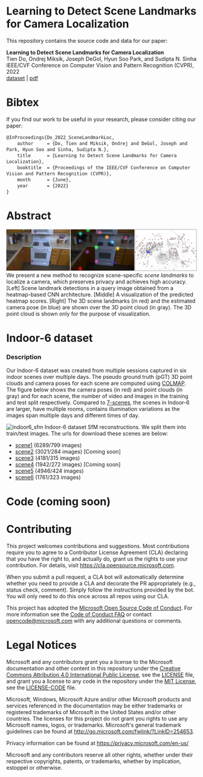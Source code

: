 # Learning to Detect Scene Landmarks for Camera Localization

This repository contains the source code and data for our paper:

**Learning to Detect Scene Landmarks for Camera Localization**  
Tien Do, Ondrej Miksik, Joseph DeGol, Hyun Soo Park, and Sudipta N. Sinha  
IEEE/CVF Conference on Computer Vision and Pattern Recognition (CVPR), 2022  
[dataset](https://drive.google.com/drive/folders/1nTAiDbQzhT3WI6Cvj0MdRv2MTcB0t3hw?usp=sharing) | [pdf](paper/FINAL.pdf) 

# Bibtex
If you find our work to be useful in your research, please consider citing our paper:
```
@InProceedings{Do_2022_SceneLandmarkLoc,
    author     = {Do, Tien and Miksik, Ondrej and DeGol, Joseph and Park, Hyun Soo and Sinha, Sudipta N.},
    title      = {Learning to Detect Scene Landmarks for Camera Localization},
    booktitle  = {Proceedings of the IEEE/CVF Conference on Computer Vision and Pattern Recognition (CVPR)},
    month      = {June},
    year       = {2022}
}
```

# Abstract

![teaser](media/teaser_wide.png)
We present a new method to recognize scene-specific _scene landmarks_ to localize a camera, which preserves 
privacy and achieves high accuracy. [Left] Scene landmark detections in a query image obtained from a 
heatmap-based CNN architecture. [Middle] A visualization of the predicted heatmap scores. [Right] The 3D scene 
landmarks (in red) and the estimated camera pose (in blue) are shown over the 3D point cloud (in gray). The 3D point 
cloud is shown only for the purpose of visualization.

# Indoor-6 dataset

### Description
Our Indoor-6 dataset was created from multiple sessions captured in six indoor scenes over multiple days. The pseudo 
ground truth (pGT) 3D point clouds and camera poses for each scene are computed using [COLMAP](https://colmap.github.io/). The figure below 
shows the camera poses (in red) and point clouds (in gray) and for each scene, the number of video and images in the 
training and test split respectively. Compared to [7-scenes](https://www.microsoft.com/en-us/research/project/rgb-d-dataset-7-scenes/), the scenes in Indoor-6 are larger, have multiple rooms, 
contains illumination variations as the images span multiple days and different times of day.

![indoor6_sfm](media/indoor6_sfm.png)
Indoor-6 dataset SfM reconstructions. We split them into train/test images. The urls for download these scenes are 
below:
* [scene1](https://drive.google.com/file/d/1SJeaUJJsir4WqrV_4ZkYgVqhGwWeM0eZ/view?usp=sharing) (6289/799 images)
* [scene2](???) (3021/284 images) [Coming soon]
* [scene3](https://drive.google.com/file/d/1wyJhQbzLEs0_Fhtrdegi1GxBkZlKiamn/view?usp=sharing) (4181/315 images)
* [scene4](???) (1942/272 images) [Coming soon]
* [scene5](https://drive.google.com/file/d/1mdlz-uc9D6eS7MJtjf_09Wof0PAoaqj4/view?usp=sharing) (4946/424 images)
* [scene6](https://drive.google.com/file/d/1cuHbm_Sdy3hbUJLdFrYftguUUY_35bYc/view?usp=sharing) (1761/323 images)

[comment]: <> (### Organization)


# Code (coming soon)

[comment]: <> (### Installation)

[comment]: <> (### Training)

[comment]: <> (### Evaluation)


# Contributing

This project welcomes contributions and suggestions.  Most contributions require you to agree to a
Contributor License Agreement (CLA) declaring that you have the right to, and actually do, grant us
the rights to use your contribution. For details, visit https://cla.opensource.microsoft.com.

When you submit a pull request, a CLA bot will automatically determine whether you need to provide
a CLA and decorate the PR appropriately (e.g., status check, comment). Simply follow the instructions
provided by the bot. You will only need to do this once across all repos using our CLA.

This project has adopted the [Microsoft Open Source Code of Conduct](https://opensource.microsoft.com/codeofconduct/).
For more information see the [Code of Conduct FAQ](https://opensource.microsoft.com/codeofconduct/faq/) or
contact [opencode@microsoft.com](mailto:opencode@microsoft.com) with any additional questions or comments.

# Legal Notices

Microsoft and any contributors grant you a license to the Microsoft documentation and other content
in this repository under the [Creative Commons Attribution 4.0 International Public License](https://creativecommons.org/licenses/by/4.0/legalcode),
see the [LICENSE](LICENSE) file, and grant you a license to any code in the repository under the [MIT License](https://opensource.org/licenses/MIT), see the
[LICENSE-CODE](LICENSE-CODE) file.

Microsoft, Windows, Microsoft Azure and/or other Microsoft products and services referenced in the documentation
may be either trademarks or registered trademarks of Microsoft in the United States and/or other countries.
The licenses for this project do not grant you rights to use any Microsoft names, logos, or trademarks.
Microsoft's general trademark guidelines can be found at http://go.microsoft.com/fwlink/?LinkID=254653.

Privacy information can be found at https://privacy.microsoft.com/en-us/

Microsoft and any contributors reserve all other rights, whether under their respective copyrights, patents,
or trademarks, whether by implication, estoppel or otherwise.
